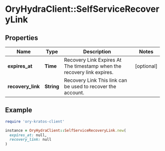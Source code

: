 # OryHydraClient::SelfServiceRecoveryLink

## Properties

| Name | Type | Description | Notes |
| ---- | ---- | ----------- | ----- |
| **expires_at** | **Time** | Recovery Link Expires At  The timestamp when the recovery link expires. | [optional] |
| **recovery_link** | **String** | Recovery Link  This link can be used to recover the account. |  |

## Example

```ruby
require 'ory-kratos-client'

instance = OryHydraClient::SelfServiceRecoveryLink.new(
  expires_at: null,
  recovery_link: null
)
```

